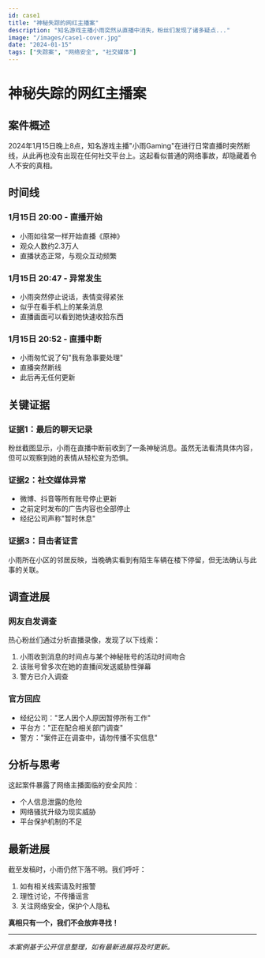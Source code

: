 ```yaml
---
id: case1
title: "神秘失踪的网红主播案"
description: "知名游戏主播小雨突然从直播中消失，粉丝们发现了诸多疑点..."
image: "/images/case1-cover.jpg"
date: "2024-01-15"
tags: ["失踪案", "网络安全", "社交媒体"]
---
```


# 神秘失踪的网红主播案

## 案件概述

2024年1月15日晚上8点，知名游戏主播"小雨Gaming"在进行日常直播时突然断线，从此再也没有出现在任何社交平台上。这起看似普通的网络事故，却隐藏着令人不安的真相。

## 时间线

### 1月15日 20:00 - 直播开始
- 小雨如往常一样开始直播《原神》
- 观众人数约2.3万人
- 直播状态正常，与观众互动频繁

### 1月15日 20:47 - 异常发生
- 小雨突然停止说话，表情变得紧张
- 似乎在看手机上的某条消息
- 直播画面可以看到她快速收拾东西

### 1月15日 20:52 - 直播中断
- 小雨匆忙说了句"我有急事要处理"
- 直播突然断线
- 此后再无任何更新

## 关键证据

### 证据1：最后的聊天记录
粉丝截图显示，小雨在直播中断前收到了一条神秘消息。虽然无法看清具体内容，但可以观察到她的表情从轻松变为恐惧。

### 证据2：社交媒体异常
- 微博、抖音等所有账号停止更新
- 之前定时发布的广告内容也全部停止
- 经纪公司声称"暂时休息"

### 证据3：目击者证言
小雨所在小区的邻居反映，当晚确实看到有陌生车辆在楼下停留，但无法确认与此事的关联。

## 调查进展

### 网友自发调查
热心粉丝们通过分析直播录像，发现了以下线索：
1. 小雨收到消息的时间点与某个神秘账号的活动时间吻合
2. 该账号曾多次在她的直播间发送威胁性弹幕
3. 警方已介入调查

### 官方回应
- 经纪公司："艺人因个人原因暂停所有工作"
- 平台方："正在配合相关部门调查"
- 警方："案件正在调查中，请勿传播不实信息"

## 分析与思考

这起案件暴露了网络主播面临的安全风险：
- 个人信息泄露的危险
- 网络骚扰升级为现实威胁
- 平台保护机制的不足

## 最新进展

截至发稿时，小雨仍然下落不明。我们呼吁：
1. 如有相关线索请及时报警
2. 理性讨论，不传播谣言
3. 关注网络安全，保护个人隐私

**真相只有一个，我们不会放弃寻找！**

---

*本案例基于公开信息整理，如有最新进展将及时更新。*